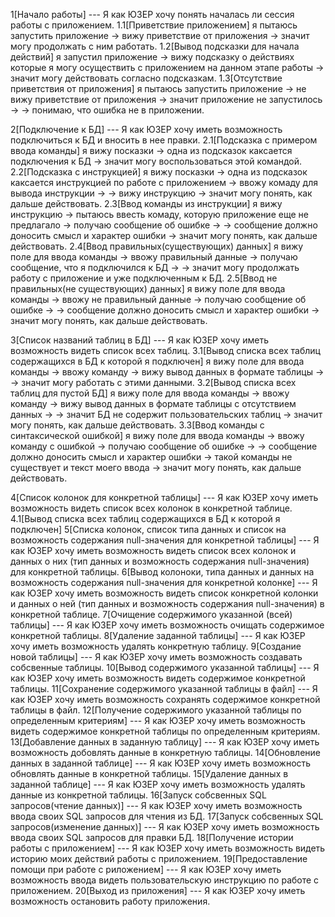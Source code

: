 
1[Начало работы] --- Я как ЮЗЕР хочу понять началась ли сессия работы с приложением.
	1.1[Приветствие приложением] я пытаюсь запустить приложение -> вижу приветствие от приложения -> значит могу продолжать с ним работать.
	1.2[Вывод подсказки для начала действий] я запустил приложение -> вижу подсказку о действиях которые я могу осуществить с приложением
			на данном этапе работы -> значит могу действовать согласно подсказкам.
	1.3[Отсутствие приветствия от приложения] я пытаюсь запустить приложение -> не вижу приветствие от приложения -> значит приложение не запустилось ->
			-> понимаю, что ошибка не в приложении.

2[Подключение к БД] --- Я как ЮЗЕР хочу иметь возможность подключиться к БД и вносить в нее правки.
	2.1[Подсказка с примером ввода команды] я вижу посказки -> одна из подсказок каксается подключения к БД -> значит могу  воспользоваться этой командой.
	2.2[Подсказка с инструкцией] я вижу посказки -> одна из подсказок каксается инструкцией по работе с приложением -> ввожу комаду для вывода инструкции ->
			-> вижу инструкцию -> значит могу понять, как дальше действовать.
	2.3[Ввод команды из инструкции] я вижу инструкцию -> пытаюсь ввесть комаду, которую приложение еще не предлагало -> получаю сообщение об ошибке ->
			-> сообщение должно доносить смысл и характер ошибки -> значит могу понять, как дальше действовать.
	2.4[Ввод правильных(существующих) данных] я вижу поле для ввода команды -> ввожу правильный данные -> получаю сообщение, что я подключился к БД ->
			-> значит могу продолжать работу с приложение и уже подключенным к БД.
	2.5[Ввод не правильных(не существующих) данных] я вижу поле для ввода команды -> ввожу не правильный данные -> получаю сообщение об ошибке ->
			-> сообщение должно доносить смысл и характер ошибки -> значит могу понять, как дальше действовать.

3[Список названий таблиц в БД] --- Я как ЮЗЕР хочу иметь возможность видеть список всех таблиц.
	3.1[Вывод списка всех таблиц содержащихся в БД к которой я подключен] я вижу поле для ввода команды -> ввожу команду -> вижу вывод данных в формате таблицы ->
			-> значит могу работать с этими данными.
	3.2[Вывод списка всех таблиц для пустой БД] я вижу поле для ввода команды -> ввожу команду -> вижу вывод данных в формате таблицы с отсутствием данных ->
			-> значит БД не содержит пользовательских таблиц -> значит могу понять, как дальше действовать.
	3.3[Ввод команды с синтаксической ошибкой] я вижу поле для ввода команды -> ввожу команду с ошибкой -> получаю сообщение об ошибке ->
			-> сообщение должно доносить смысл и характер ошибки -> такой команды не существует и текст моего ввода -> значит могу понять, как дальше действовать.

4[Список колонок для конкретной таблицы] --- Я как ЮЗЕР хочу иметь возможность видеть список всех колонок в конкретной таблице.
	4.1[Вывод списка всех таблиц содержащихся в БД к которой я подключен]
5[Списка колонок, список типа данных и список на возможность содержания null-значения для конкретной таблицы] --- Я как ЮЗЕР хочу иметь возможность
			видеть список всех колонок и данных о них (тип данных и возможность содержания null-значения) для конкретной таблицы.
6[Вывод колоноки, типа данных и данных на возможность содержания null-значения для конкретной колонке] --- Я как ЮЗЕР хочу иметь возможность
			видеть список конкретной колонки и данных о ней (тип данных и возможность содержания null-значения) в конкретной таблице.
7[Очищение содержимого указанной (всей) таблицы] --- Я как ЮЗЕР хочу иметь возможность очищать содержимое конкретной таблицы.
8[Удаление заданной таблицы] --- Я как ЮЗЕР хочу иметь возможность удалять конкретную таблицу.
9[Создание новой таблицы] --- Я как ЮЗЕР хочу иметь возможность создавать собсвенные таблицы.
10[Вывод содержимого указанной таблицы] --- Я как ЮЗЕР хочу иметь возможность видеть содержимое конкретной таблицы.
11[Сохранение содержимого указанной таблицы в файл] --- Я как ЮЗЕР хочу иметь возможность сохранять содержимое конкретной таблицы в файл.
12[Получение содержимого указанной таблицы по определенным критериям] --- Я как ЮЗЕР хочу иметь возможность видеть содержимое конкретной таблицы
			по определенным критериям.
13[Добавление данных в заданную таблицу] --- Я как ЮЗЕР хочу иметь возможность добовлять данные в конкретную таблицы.
14[Обновление данных в заданной таблице] --- Я как ЮЗЕР хочу иметь возможность обновлять данные в конкретной таблицы.
15[Удаление данных в заданной таблице] --- Я как ЮЗЕР хочу иметь возможность удалять данные из конкретной таблицы.
16[Запуск собсвенных SQL запросов(чтение данных)] --- Я как ЮЗЕР хочу иметь возможность ввода своих SQL запросов для чтения из БД.
17[Запуск собсвенных SQL запросов(изменение данных)] --- Я как ЮЗЕР хочу иметь возможность ввода своих SQL запросов для правки БД.
18[Получение истории работы с приложением] --- Я как ЮЗЕР хочу иметь возможность видеть историю моих действий работы с приложением.
19[Предоставление помощи при работе с риложением] --- Я как ЮЗЕР хочу иметь возможность ввода видеть пользовательскую инструкцию по работе с приложением.
20[Выход из приложения] --- Я как ЮЗЕР хочу иметь возможность остановить работу приложения.